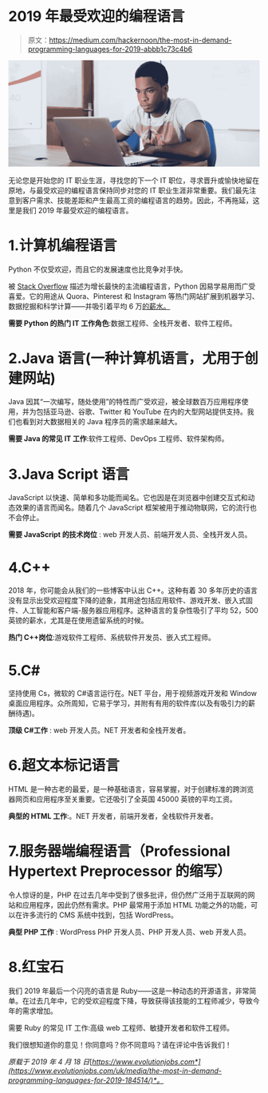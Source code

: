 # 2019 年最受欢迎的编程语言

> 原文：<https://medium.com/hackernoon/the-most-in-demand-programming-languages-for-2019-abbb1c73c4b6>

![](img/edf2062b241181bbb94d3ae354367020.png)

无论您是开始您的 IT 职业生涯，寻找您的下一个 IT 职位，寻求晋升或愉快地留在原地，与最受欢迎的编程语言保持同步对您的 IT 职业生涯非常重要。我们最先注意到客户需求、技能差距和产生最高工资的编程语言的趋势。因此，不再拖延，这里是我们 2019 年最受欢迎的编程语言。

# 1.计算机编程语言

Python 不仅受欢迎，而且它的发展速度也比竞争对手快。

被 [Stack Overflow](https://insights.stackoverflow.com/survey/2019) 描述为增长最快的主流编程语言，Python 因易学易用而广受喜爱。它的用途从 Quora、Pinterest 和 Instagram 等热门网站扩展到机器学习、数据挖掘和科学计算——并吸引着平均 6 万[的薪水。](https://www.itjobswatch.co.uk/default.aspx?q=python&l=&id=0&p=6)

**需要 Python 的热门 IT 工作角色**:数据工程师、全栈开发者、软件工程师。

# 2.Java 语言(一种计算机语言，尤用于创建网站)

Java 因其“一次编写，随处使用”的特性而广受欢迎，被全球数百万应用程序使用，并为包括亚马逊、谷歌、Twitter 和 YouTube 在内的大型网站提供支持。我们也看到对大数据相关的 Java 程序员的需求越来越大。

**需要 Java 的常见 IT 工作**:软件工程师、DevOps 工程师、软件架构师。

# 3.Java Script 语言

JavaScript 以快速、简单和多功能而闻名。它也因是在浏览器中创建交互式和动态效果的语言而闻名。随着几个 JavaScript 框架被用于推动物联网，它的流行也不会停止。

**需要 JavaScript 的技术岗位** : web 开发人员、前端开发人员、全栈开发人员。

# 4.C++

2018 年，你可能会从我们的一些博客中认出 C++。这种有着 30 多年历史的语言没有显示出受欢迎程度下降的迹象，其用途包括应用软件、游戏开发、嵌入式固件、人工智能和客户端-服务器应用程序。这种语言的复杂性吸引了平均 52，500 英镑的薪水，尤其是在使用遗留系统的时候。

**热门 C++岗位**:游戏软件工程师、系统软件开发员、嵌入式工程师。

# 5.C#

坚持使用 Cs，微软的 C#语言运行在。NET 平台，用于视频游戏开发和 Window 桌面应用程序。众所周知，它易于学习，并附有有用的软件库(以及有吸引力的薪酬待遇)。

**顶级 C#工作** : web 开发人员。NET 开发者和全栈开发者。

# 6.超文本标记语言

HTML 是一种古老的最爱，是一种基础语言，容易掌握，对于创建标准的跨浏览器网页和应用程序至关重要。它还吸引了全英国 45000 英镑的平均工资。

**典型的 HTML 工作**:。NET 开发者，前端开发者，全栈软件开发者。

# 7.服务器端编程语言（Professional Hypertext Preprocessor 的缩写）

令人惊讶的是，PHP 在过去几年中受到了很多批评，但仍然广泛用于互联网的网站和应用程序，因此仍然有需求。PHP 最常用于添加 HTML 功能之外的功能，可以在许多流行的 CMS 系统中找到，包括 WordPress。

**典型 PHP 工作** : WordPress PHP 开发人员、PHP 开发人员、web 开发人员。

# 8.红宝石

我们 2019 年最后一个闪亮的语言是 Ruby——这是一种动态的开源语言，非常简单。在过去几年中，它的受欢迎程度下降，导致获得该技能的工程师减少，导致今年的需求增加。

需要 Ruby 的常见 IT 工作:高级 web 工程师、敏捷开发者和软件工程师。

我们很想知道你的意见！你同意吗？你不同意吗？请在评论中告诉我们！

*原载于 2019 年 4 月 18 日*[*https://www.evolutionjobs.com*](https://www.evolutionjobs.com/uk/media/the-most-in-demand-programming-languages-for-2019-184514/)*。*
